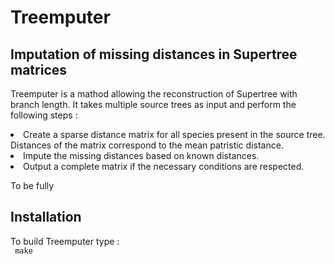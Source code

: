 <h1> Treemputer </h1>

<!--------------------------------------------------------------------------------------------------------------------->

<h2> Imputation of missing distances in Supertree matrices </h2>

<p> Treemputer is a mathod allowing the reconstruction of Supertree with branch length. It takes multiple source trees as input and perform the following steps :
   <li> Create a sparse distance matrix for all species present in the source tree. Distances of the matrix correspond to the mean patristic distance. </li>
   <li> Impute the missing distances based on known distances. </li>
   <li> Output a complete matrix if the necessary conditions are respected. </li>
</p>

<p> To be fully 




</p>

<!--------------------------------------------------------------------------------------------------------------------->

<h2> Installation </h2>

<p>
To build Treemputer type : <br />
   <code> make </code>
</p>
